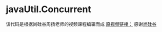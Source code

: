 # javaUtil.Concurrent
该代码是根据尚硅谷周扬老师的视频课程编辑而成
[原视频链接：](https://www.bilibili.com/video/BV1vE411D7KE)
感谢[尚硅谷](http://www.atguigu.com/)
